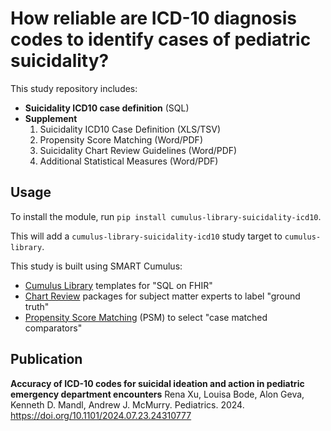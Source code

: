 # How reliable are ICD-10 diagnosis codes to identify cases of pediatric suicidality?

This study repository includes:

* **Suicidality ICD10 case definition** (SQL) 
* **Supplement**   
  1. Suicidality ICD10 Case Definition (XLS/TSV)
  2. Propensity Score Matching (Word/PDF)
  3. Suicidality Chart Review Guidelines (Word/PDF)
  4. Additional Statistical Measures (Word/PDF)
  
## Usage

To install the module, run `pip install cumulus-library-suicidality-icd10`.

This will add a `cumulus-library-suicidality-icd10` study target to `cumulus-library`.

This study is built using SMART Cumulus:  
* [Cumulus Library](https://docs.smarthealthit.org/cumulus/library) templates for "SQL on FHIR"
* [Chart Review](https://docs.smarthealthit.org/cumulus/chart-review/) packages for subject matter experts to label "ground truth"
* [Propensity Score Matching](https://docs.smarthealthit.org/cumulus/library/statistics/propensity-score-matching.html) (PSM) to select "case matched comparators"

## Publication

__Accuracy of ICD-10 codes for suicidal ideation and action in pediatric emergency department encounters__
Rena Xu, Louisa Bode, Alon Geva, Kenneth D. Mandl, Andrew J. McMurry. Pediatrics. 2024. 
https://doi.org/10.1101/2024.07.23.24310777